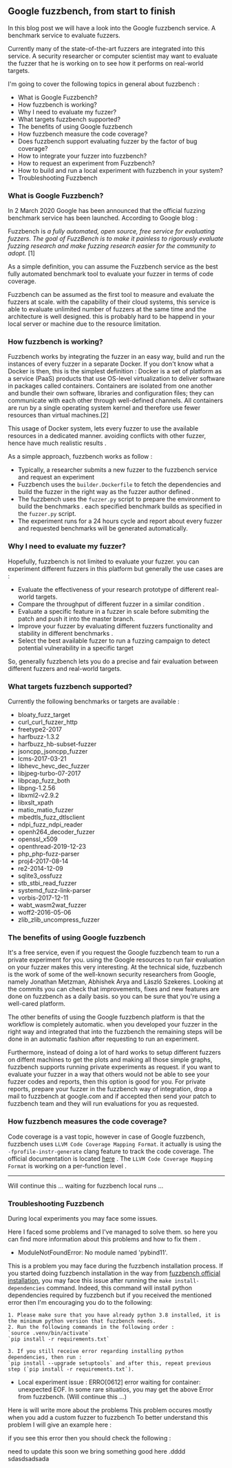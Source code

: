 ## Google fuzzbench, from start to finish

In this blog post we will have a look into the Google fuzzbench service. A benchmark service to evaluate fuzzers.

Currently many of the state-of-the-art fuzzers are integrated into this service. 
A security researcher or computer scientist may want to evaluate the fuzzer that he is working on to see how it performs on real-world targets.

I'm going to cover the following topics in general about fuzzbench :

-  What is Google Fuzzbench?
-  How fuzzbench is working?
-  Why I need to evaluate my fuzzer?
-  What targets fuzzbench supported?
-  The benefits of using Google fuzzbench
-  How fuzzbench measure the code coverage?
-  Does fuzzbench support evaluating fuzzer by the factor of bug coverage?
-  How to integrate your fuzzer into fuzzbench?
-  How to request an experiment from Fuzzbench?
-  How to build and run a local experiment with fuzzbench in your system?
-  Troubleshooting Fuzzbench 

### What is Google Fuzzbench?

In 2 March 2020 Google has been announced that the official fuzzing benchmark service has been launched.
According to Google blog : 

Fuzzbench is  *a fully automated, open source, free service for evaluating fuzzers. The goal of FuzzBench is to make it painless to rigorously evaluate fuzzing research and make fuzzing research easier for the community to adopt.* [1]

As a simple definition, you can assume the Fuzzbench service as the best fully automated benchmark tool to evaluate your fuzzer in terms of code coverage.

Fuzzbench can be assumed as the first tool to measure and evaluate the fuzzers at scale. with the capability of their cloud systems, this service is able to evaluate unlimited number of fuzzers at the same time and the architecture is well designed. this is probably hard to be happend in your local server or machine due to the resource limitation.


### How fuzzbench is working?
Fuzzbench works by integrating the fuzzer in an easy way, build and run the instances of every fuzzer in a separate Docker. 
If you don't know what a Docker is then, this is the simplest definition : Docker is a set of platform as a service (PaaS) products that use OS-level virtualization to deliver software in packages called containers. Containers are isolated from one another and bundle their own software, libraries and configuration files; they can communicate with each other through well-defined channels. All containers are run by a single operating system kernel and therefore use fewer resources than virtual machines.[2]

This usage of Docker system, lets every fuzzer to use the available resources in a dedicated manner. avoiding conflicts with other fuzzer, hence have much realistic results .

As a simple approach, fuzzbench works as follow :
- Typically, a researcher submits a new fuzzer to the fuzzbench service and request an experiment
- Fuzzbench uses the `builder.Dockerfile` to fetch the dependencies and build the fuzzer in the right way as the fuzzer author defined .
- The fuzzbench uses the `fuzzer.py` script to prepare the environment to build the benchmarks . each specified benchmark builds as specified in the `fuzzer.py` script.
- The experiment runs for a 24 hours cycle and report about every fuzzer and requested benchmarks will be generated automatically.

### Why I need to evaluate my fuzzer?
Hopefully, fuzzbench is not limited to evaluate your fuzzer. you can experiment different fuzzers in this platform but generally the use cases are :
- Evaluate the effectiveness of your research prototype of different real-world targets.
- Compare the throughput of different fuzzer in a similar condition .
- Evaluate a specific feature in a fuzzer in scale before submiting the patch and push it into the master branch.
- Improve your fuzzer by evaluating different fuzzers functionality and stability in different benchmarks .
- Select the best available fuzzer to run a fuzzing campaign to detect potential vulnerability in a specific target

So, generally fuzzbench lets you do a precise and fair evaluation between different fuzzers and real-world targets.


### What targets fuzzbench supported?
Currently the following benchmarks or targets are available :
- bloaty_fuzz_target
- curl_curl_fuzzer_http
- freetype2-2017
- harfbuzz-1.3.2
- harfbuzz_hb-subset-fuzzer
- jsoncpp_jsoncpp_fuzzer
- lcms-2017-03-21
- libhevc_hevc_dec_fuzzer
- libjpeg-turbo-07-2017
- libpcap_fuzz_both
- libpng-1.2.56
- libxml2-v2.9.2
- libxslt_xpath
- matio_matio_fuzzer
- mbedtls_fuzz_dtlsclient
- ndpi_fuzz_ndpi_reader
- openh264_decoder_fuzzer
- openssl_x509
- openthread-2019-12-23
- php_php-fuzz-parser
- proj4-2017-08-14
- re2-2014-12-09
- sqlite3_ossfuzz
- stb_stbi_read_fuzzer
- systemd_fuzz-link-parser
- vorbis-2017-12-11
- wabt_wasm2wat_fuzzer
- woff2-2016-05-06
- zlib_zlib_uncompress_fuzzer

### The benefits of using Google fuzzbench
It's a free service, even if you request the Google fuzzbench team to run a private experiment for you. using the Google resources to run fair evaluation on your fuzzer makes this very interesting.
At the technical side, fuzzbench is the work of some of the well-known security researchers from Google, namely Jonathan Metzman, Abhishek Arya and László Szekeres. Looking at the commits you can check that improvements, fixes and new features are done on fuzzbench as a daily basis. so you can be sure that you're using a well-cared platform.

The other benefits of using the Google fuzzbench platform is that the workflow is completely automatic. when you developed your fuzzer in the right way and integrated that into the fuzzbench the remaining steps will be done in an automatic fashion after requesting to run an experiment.

Furthermore, instead of doing a lot of hard works to setup different fuzzers on diffent machines to get the plots and making all those simple graphs, fuzzbench supports running private experiments as request. if you want to evaluate your fuzzer in a way that others would not be able to see your fuzzer codes and reports, then this option is good for you. 
For private reports, prepare your fuzzer in the fuzzbench way of integration, drop a mail to fuzzbench at google.com and if accepted then send your patch to fuzzbench team and they will run evaluations for you as requested.


### How fuzzbench measures the code coverage?
Code coverage is a vast topic, however in case of Google fuzzbench, fuzzbench uses `LLVM Code Coverage Mapping Format`. it actually is using the `-fprofile-instr-generate` clang feature to track the code coverage.
The official documentation is located [here](https://llvm.org/docs/CoverageMappingFormat.html#id14) .
The `LLVM Code Coverage Mapping Format` is working on a per-function level .

--------------
Will continue this ... waiting for fuzzbench local runs ...




### Troubleshooting Fuzzbench 
During local experiments you may face some issues. 

Here I faced some problems and I've managed to solve them. so here you can find more information about this problems and how to fix them .

- ModuleNotFoundError: No module named 'pybind11'.

This is a problem you may face during the fuzzbench installation process. 
If you started doing fuzzbench installation in the way from [fuzzbench official installation](https://google.github.io/fuzzbench/getting-started/prerequisites/), you may face this issue after running the `make install-dependencies` command. Indeed, this command will install python dependencies required by fuzzbench but if you received the mentioned error then I'm encouraging you do to the following:

	1. Please make sure that you have already python 3.8 installed, it is the minimum python version that fuzzbench needs.
	2. Run the following commands in the following order :
	`source .venv/bin/activate`
	`pip install -r requirements.txt`

	3. If you still receive error regarding installing python dependencies, then run :
	`pip install --upgrade setuptools` and after this, repeat previous step (`pip install -r requirements.txt`).


- Local experiment issue : ERRO[0612] error waiting for container: unexpected EOF.
In some rare situatios, you may get the above Error from fuzzbench. (Will continue this ...)

Here is will write more about the problems
This problem occures mostly when you add a custom fuzzer to fuzzbench
To better understand this problem I will give an example here :



if you see this error then you should check the following :

need to update this soon we bring something good here .dddd sdasdsadsada
